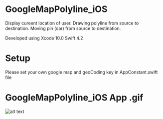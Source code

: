 
# GoogleMapPolyline_iOS

Display cureent location of user.
Drawing polyline from source to destination.
Moving pin (car) from source to destination.

Developed using
Xcode 10.0
Swift 4.2 

# Setup
Please set your own google map and geoCoding key in AppConstant.swift file

# GoogleMapPolyline_iOS App .gif
![alt text](https://github.com/shrikanttanwade/GoogleMapPolyline_iOS/blob/master/GoogleMapPloyline.gif)



